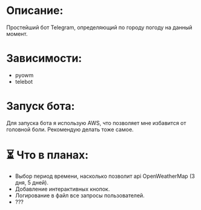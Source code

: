 # Описание:
Простейший бот Telegram, определяющий по городу погоду на данный момент.

# Зависимости:
* pyowm
* telebot 

# Запуск бота:
Для запуска бота я использую AWS, что позволяет мне избавится от головной боли. Рекомендую делать тоже самое.

# ⏳ Что в планах: 
* Выбор период времени, насколько позволит api OpenWeatherMap (3 дня, 5 дней).
* Добавление интерактивных кнопок.
* Логирование в файл все запросы пользователей.
* ???
